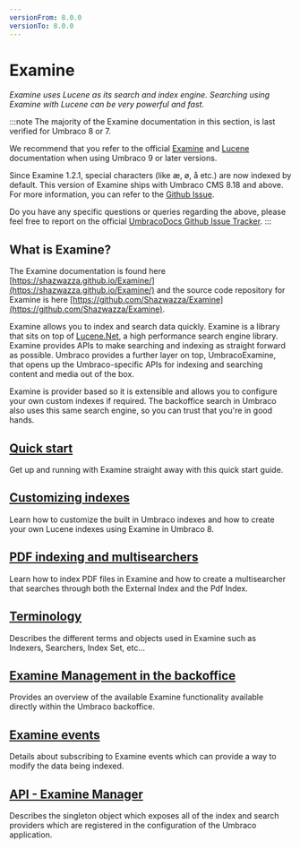 ```yaml
---
versionFrom: 8.0.0
versionTo: 8.0.0
---
```


# Examine

_Examine uses Lucene as its search and index engine. Searching using Examine with Lucene can be very powerful and fast._

:::note
The majority of the Examine documentation in this section, is last verified for Umbraco 8 or 7.

We recommend that you refer to the official [Examine](https://shazwazza.github.io/Examine/) and [Lucene](https://lucenenet.apache.org/) documentation when using Umbraco 9 or later versions.

Since Examine 1.2.1, special characters (like æ, ø, å etc.) are now indexed by default.
This version of Examine ships with Umbraco CMS 8.18 and above.
For more information, you can refer to the [Github Issue](https://github.com/umbraco/Umbraco-CMS/issues/11871#issuecomment-1153923424). 

Do you have any specific questions or queries regarding the above, please feel free to report on the official [UmbracoDocs Github Issue Tracker](https://github.com/umbraco/UmbracoDocs/issues).
:::

## What is Examine?

The Examine documentation is found here [https://shazwazza.github.io/Examine/](https://shazwazza.github.io/Examine/) and the source code repository for Examine is here [https://github.com/Shazwazza/Examine](https://github.com/Shazwazza/Examine).

Examine allows you to index and search data quickly. Examine is a library that sits on top of [Lucene.Net](https://lucenenet.apache.org/), a high performance search engine library. Examine provides APIs to make searching and indexing as straight forward as possible. Umbraco provides a further layer on top, UmbracoExamine, that opens up the Umbraco-specific APIs for indexing and searching content and media out of the box.

Examine is provider based so it is extensible and allows you to configure your own custom indexes if required. The backoffice search in Umbraco also uses this same search engine, so you can trust that you're in good hands.

## [Quick start](quick-start/index.md)

Get up and running with Examine straight away with this quick start guide.

## [Customizing indexes](indexing/index.md)

Learn how to customize the built in Umbraco indexes and how to create your own Lucene indexes using Examine in Umbraco 8.

## [PDF indexing and multisearchers](pdfindex-multisearcher.md)

Learn how to index PDF files in Examine and how to create a multisearcher that searches through both the External Index and the Pdf Index.

## [Terminology](terminology.md)

Describes the different terms and objects used in Examine such as Indexers, Searchers, Index Set, etc...

## [Examine Management in the backoffice](examine-management.md)

Provides an overview of the available Examine functionality available directly within the Umbraco backoffice.

## [Examine events](examine-events.md)

Details about subscribing to Examine events which can provide a way to modify the data being indexed.

## [API - Examine Manager](examine-manager.md)

Describes the singleton object which exposes all of the index and search providers which are registered in the configuration of the Umbraco application.
